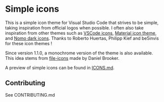 # Simple icons

This is a simple icon theme for Visual Studio Code that strives to be simple, taking inspiration from official logos when possible.
I often also take inspiration from other themes such as [VSCode icons](https://github.com/robertohuertasm/vscode-icons), [Material icon theme](https://github.com/PKief/vscode-extension-material-icon-theme), and [Nomo dark icons](https://github.com/be5invis/vscode-iconset).
Thanks to Roberto Huertas, Philipp Kief and be5invis for these icon themes !

Since version 1.1.0, a monochrome version of the theme is also available. This idea stems from [file-icons](https://github.com/file-icons/vscode) made by Daniel Brooker.

A preview of simple icons can be found in [ICONS.md](ICONS.md).

## Contributing

See CONTRIBUTING.md